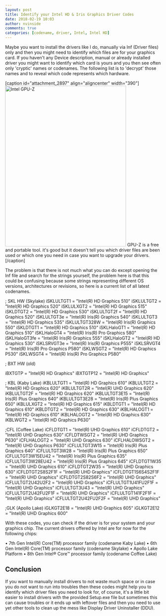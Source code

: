 ```yaml
---
layout: post
title: Identify your Intel HD & Iris Graphics Driver Codes
date: 2018-02-19 10:03
author: nvinside
comments: true
categories: [codename, driver, Intel, Intel HD]
---
```

Maybe you want to install the drivers like I do, manually via Inf (Driver files) only and then you might need to identify which files are for your graphics card. If you haven't any Device description, manual or already installed driver you might want to identify which card is yours and you then see often only 'cryptic' names or codenames. The following list is to 'decrypt' those names and to reveal which code represents which hardware.

[caption id="attachment_2897" align="aligncenter" width="390"]<img class=" size-full wp-image-2897 aligncenter" src="https://chefkochblog.files.wordpress.com/2018/02/intel-gpu-z.png" alt="Intel GPU-Z" width="390" height="516" /> GPU-Z is a free and portable tool. it's good but it doesn't tell you which driver files are been used or which one you need in case you want to upgrade your drivers.[/caption]

<!--more-->

The problem is that there is not much what you can do except opening the Inf file and search for the strings yourself, the problem here is that this could be confusing because some strings representing different OS versions, architectures or revisions, so here is a current list of all latest codenames.

; SKL HW (Skylake)
iSKLULTGT1 = "Intel(R) HD Graphics 510"
iSKLULTGT2 = "Intel(R) HD Graphics 520"
iSKLULXGT2 = "Intel(R) HD Graphics 515"
iSKLDTGT2 = "Intel(R) HD Graphics 530"
iSKLULTGT2f = "Intel(R) HD Graphics 520"
iSKLULTGT3e = "Intel(R) Iris(R) Graphics 540"
iSKLULTGT3 = "Intel(R) HD Graphics 535"
iSKLULTGT328W = "Intel(R) Iris(R) Graphics 550"
iSKLDTGT1 = "Intel(R) HD Graphics 510"
iSKLHaloGT1 = "Intel(R) HD Graphics 510"
iSKLHaloGT4 = "Intel(R) Iris(R) Pro Graphics 580"
iSKLHaloGT3fe = "Intel(R) Iris(R) Graphics 555"
iSKLHaloGT2 = "Intel(R) HD Graphics 530"
iSKLSRVGT3e = "Intel(R) Iris(R) Graphics P555"
iSKLSRVGT4 = "Intel(R) Iris(R) Pro Graphics P580"
iSKLWSGT2 = "Intel(R) HD Graphics P530"
iSKLWSGT4 = "Intel(R) Iris(R) Pro Graphics P580"

; BXT HW (old)

iBXTGTP = "Intel(R) HD Graphics"
iBXTGTP12 = "Intel(R) HD Graphics"

; KBL (Kaby Lake)
iKBLULTGT1 = "Intel(R) HD Graphics 610"
iKBLULTGT2 = "Intel(R) HD Graphics 620"
iKBLULTGT2R = "Intel(R) UHD Graphics 620"
iKBLULTGT2F = "Intel(R) HD Graphics 620"
iKBLULTGT3E15 = "Intel(R) Iris(R) Plus Graphics 640"
iKBLULTGT3E28 = "Intel(R) Iris(R) Plus Graphics 650"
iKBLULXGT2 = "Intel(R) HD Graphics 615"
iKBLDTGT1 = "Intel(R) HD Graphics 610"
iKBLDTGT2 = "Intel(R) HD Graphics 630"
iKBLHALOGT1 = "Intel(R) HD Graphics 610"
iKBLHALOGT2 = "Intel(R) HD Graphics 630"
iKBLWGT2 = "Intel(R) HD Graphics P630"

;CFL (Coffee Lake)
iCFLDTGT1 = "Intel(R) UHD Graphics 610"
iCFLDTGT2 = "Intel(R) UHD Graphics 630"
iCFLDTWSGT2 = "Intel(R) UHD Graphics P630"
iCFLHALOGT2 = "Intel(R) UHD Graphics 630"
iCFLHALOWSGT2 = "Intel(R) UHD Graphics P630"
iCFLULTGT3W15 = "Intel(R) Iris(R) Plus Graphics 640"
iCFLULTGT3W28 = "Intel(R) Iris(R) Plus Graphics 650"
iCFLULTGT3W15EU42 = "Intel(R) Iris(R) Plus Graphics 635"
iCFLULTGT3W28EU42 = "Intel(R) Iris(R) Plus Graphics 645"
iCFLDTGT1W35 = "Intel(R) UHD Graphics 610"
iCFLDTGT2W35 = "Intel(R) UHD Graphics 630"
iCFLDTGT2S8S2F1F = "Intel(R) UHD Graphics"
iCFLDTGT1S6S4S2F1F = "Intel(R) UHD Graphics"
iCFLDTGT2S82S6F2 = "Intel(R) UHD Graphics"
iCFLULTGT2U42U2F2 = "Intel(R) UHD Graphics"
iCFLULTGT1U41FU2F1F = "Intel(R) UHD Graphics"
iCFLULTGT3U43 = "Intel(R) UHD Graphics"
iCFLULTGT2U42FU2F1F = "Intel(R) UHD Graphics"
iCFLULTGT141F2F1F = "Intel(R) UHD Graphics"
iCFLULTGT2U42FU2F2F = "Intel(R) UHD Graphics"

;GLK (Apollo Lake)
iGLKGT2E18 = "Intel(R) UHD Graphics 605"
iGLKGT2E12 = "Intel(R) UHD Graphics 600"

With these codes, you can check if the driver is for your system and your graphics chip. The current drivers offered by Intel are for now for the following chips:

• 7th Gen Intel(R) Core(TM) processor family (codename Kaby Lake)
• 6th Gen Intel(R) Core(TM) processor family (codename Skylake)
• Apollo Lake Platform
• 8th Gen Intel® Core™ processor family (codename Coffee Lake)

<h2>Conclusion</h2>

If you want to manually install drivers to not waste much space or in case you do not want to run into troubles then these codes might help you to identify which driver files you need to look for, of course, it's a little bit easier to install drivers with the provided Setup.exe file but sometimes this can cause troubles or it ends up with leftover files and then you need to use yet other tools to clean up the mess like Display Driver Uninstaller (DDU).
